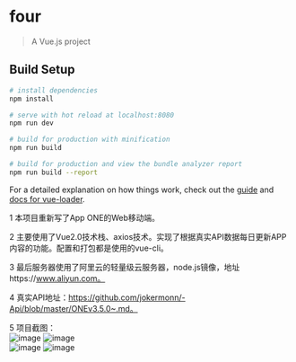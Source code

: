 # four

> A Vue.js project

## Build Setup

``` bash
# install dependencies
npm install

# serve with hot reload at localhost:8080
npm run dev

# build for production with minification
npm run build

# build for production and view the bundle analyzer report
npm run build --report
```

For a detailed explanation on how things work, check out the [guide](http://vuejs-templates.github.io/webpack/) and [docs for vue-loader](http://vuejs.github.io/vue-loader).

1 本项目重新写了App ONE的Web移动端。

2 主要使用了Vue2.0技术栈、axios技术。实现了根据真实API数据每日更新APP内容的功能。配置和打包都是使用的vue-cli。

3 最后服务器使用了阿里云的轻量级云服务器，node.js镜像，地址https://www.aliyun.com。 

4 真实API地址：https://github.com/jokermonn/-Api/blob/master/ONEv3.5.0~.md。

5 项目截图：<br>
![image](https://wx3.sinaimg.cn/mw690/a89a463aly1flt000qbi1j20ae0ig7a4.jpg)
![image](https://wx3.sinaimg.cn/mw690/a89a463aly1flt000xjf6j20ai0ihtdr.jpg)
<br>
![image](https://wx3.sinaimg.cn/mw690/a89a463aly1flt000buvrj20ad0ik7ab.jpg)
![image](https://wx2.sinaimg.cn/mw690/a89a463aly1flt00144frj20ae0ik0yn.jpg)


